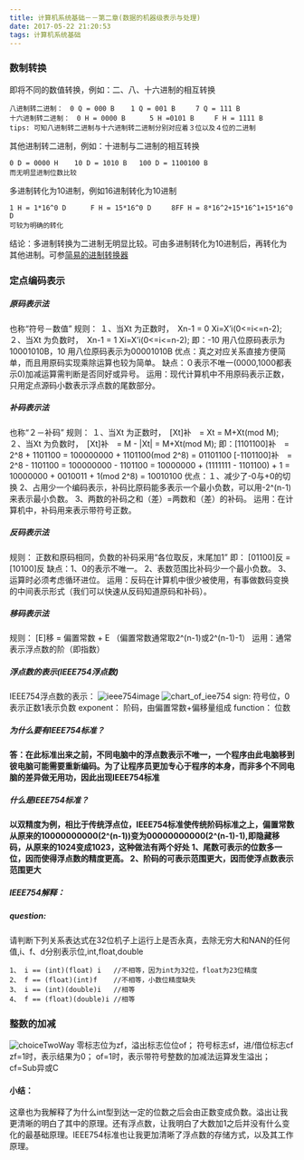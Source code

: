 ```yaml
---
title: 计算机系统基础－－第二章(数据的机器级表示与处理)
date: 2017-05-22 21:20:53
tags: 计算机系统基础
---
```

### 数制转换
即将不同的数值转换，例如：二、八、十六进制的相互转换
```
八进制转二进制：　0 Q = 000 B    1 Q = 001 B     7 Q = 111 B
十六进制转二进制：　0 H = 0000 B      5 H =0101 B     F H = 1111 B
tips: 可知八进制转二进制与十六进制转二进制分别对应着３位以及４位的二进制
```
其他进制转二进制，例如：十进制与二进制的相互转换
```
0 D = 0000 H    10 D = 1010 B   100 D = 1100100 B
而无明显进制位数比较
```
多进制转化为10进制，例如16进制转化为10进制
```
1 H = 1*16^0 D      F H = 15*16^0 D     8FF H = 8*16^2+15*16^1+15*16^0 D
可较为明确的转化
```
结论：多进制转换为二进制无明显比较。可由多进制转化为10进制后，再转化为其他进制。可参[简易的进制转换器](https://github.com/gdccwxx/just-play/tree/master/hexConversion)
### 定点编码表示
##### 原码表示法
也称“符号－数值”
规则：
１、当Xt 为正数时，　Xn-1 = 0 Xi=X’i(0<=i<=n-2);
２、当Xt 为负数时，　Xn-1 = 1 Xi=X’i(0<=i<=n-2);
即：-10 用八位原码表示为10001010B，10 用八位原码表示为00001010B
优点：真之对应关系直接方便简单，而且用原码实现乘除运算也较为简单。
缺点：０表示不唯一(0000,1000都表示0)加减运算需判断是否同好或异号。
运用：现代计算机中不用原码表示正数，只用定点源码小数表示浮点数的尾数部分。
##### 补码表示法
也称“２－补码”
规则：
１、当Xt 为正数时，　[Xt]补　= Xt = M+Xt(mod M);
２、当Xt 为负数时，　[Xt]补　= M - |Xt| = M+Xt(mod M);
即：[1101100]补　= 2^8 + 1101100 = 100000000 + 1101100(mod 2^8) = 01101100
[-1101100]补　= 2^8 - 1101100 = 100000000 - 1101100 = 10000000 + (1111111 - 1101100) + 1 = 10000000 + 0010011 + 1(mod 2^8) = 10010100
优点：１、减少了-0与+0的切换
2、占用少一个编码表示，补码比原码能多表示一个最小负数，可以用-2^(n-1)来表示最小负数。
3、两数的补码之和（差）=两数和（差）的补码。
运用：在计算机中，补码用来表示带符号正数。
##### 反码表示法
规则：
正数和原码相同，负数的补码采用“各位取反，末尾加1”
即： [01100]反 = [10100]反
缺点：1、0的表示不唯一。
2、表数范围比补码少一个最小负数。
3、运算时必须考虑循环进位。
运用：反码在计算机中很少被使用，有事做数码变换的中间表示形式（我们可以快速从反码知道原码和补码）。
##### 移码表示法
规则：
[E]移 = 偏置常数 + E （偏置常数通常取2^(n-1)或2^(n-1)-1）
运用：通常表示浮点数的阶（即指数）
##### 浮点数的表示(IEEE754浮点数)
IEEE754浮点数的表示：
![ieee754image](ieee754image.png)
![chart_of_iee754](IEEE754_chart.jpg)
sign: 符号位，0表示正数1表示负数
exponent： 阶码，由偏置常数+偏移量组成
function： 位数
##### 为什么要有IEEE754标准？
**答：在此标准出来之前，不同电脑中的浮点数表示不唯一，一个程序由此电脑移到彼电脑可能需要重新编码。为了让程序员更加专心于程序的本身，而非多个不同电脑的差异做无用功，因此出现IEEE754标准**
##### 什么是IEEE754标准？
**以双精度为例，相比于传统浮点位，IEEE754标准使传统阶码标准之上，偏置常数从原来的10000000000(2^(n-1))变为00000000000(2^(n-1)-1),即隐藏移码，从原来的1024变成1023，这种做法有两个好处
1、尾数可表示的位数多一位，因而使得浮点数的精度更高。
2、阶码的可表示范围更大，因而使浮点数表示范围更大**
##### IEEE754解释：
##### question:
请判断下列关系表达式在32位机子上运行上是否永真，去除无穷大和NAN的任何值,i、f、d分别表示位,int,float,double
```
1、 i == (int)(float) i   //不相等，因为int为32位，float为23位精度
2、 f == (float)(int)f    //不相等，小数位精度缺失
3、 i == (int)(double)i   //相等
4、 f == (float)(double)i //相等
```
### 整数的加减

![choiceTwoWay](choiceTwoWay.jpg)
零标志位为zf，溢出标志位位of；
符号标志sf，进/借位标志cf
zf=1时，表示结果为0；
of=1时，表示带符号整数的加减法运算发生溢出；
cf=Sub异或C


#### 小结：
这章也为我解释了为什么int型到达一定的位数之后会由正数变成负数。溢出让我更清晰的明白了其中的原理。还有浮点数，让我明白了大数加1之后并没有什么变化的最基础原理。IEEE754标准也让我更加清晰了浮点数的存储方式，以及其工作原理。


